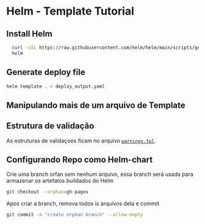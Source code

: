 # Helm - Template Tutorial

## Install Helm

```sh
  curl -sSL https://raw.githubusercontent.com/helm/helm/main/scripts/get-helm-3 | bash
  helm
```

## Generate deploy file

```sh
helm template . > deploy_output.yaml
```

## Manipulando mais de um arquivo de Template

## Estrutura de validação

As estruturas de validaçoes ficam no arquivo [`warnings.tpl`](./templates/warnings.tpl).

## Configurando Repo como Helm-chart

Crie uma branch orfan sem nenhum arquivo, essa branch será usada para armazenar os artefatos buildados do Helm

```sh
git checkout --orphan=gh-pages
```

Apos criar a branch, remova todos is arquivos dela e commit

```sh
git commit -m "create orphan branch" --allow-empty
```
